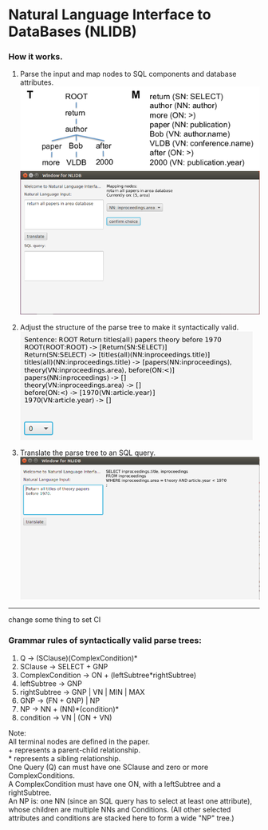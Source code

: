# Natural Language Interface to DataBases (NLIDB)

### How it works.
1. Parse the input and map nodes to SQL components and database attributes.
![nodes_mapping_example](./doc/report/final/figures/nodes_mapping_example.png)
![gui_nodes_mapping](./doc/report/final/figures/gui_nodes_mapping.png)

2. Adjust the structure of the parse tree to make it syntactically valid.
![gui_tree_adjustor](./doc/report/final/figures/gui_tree_adjustor1.png)

3. Translate the parse tree to an SQL query.
![gui_translation](./doc/report/final/figures/gui_translation.png)

******

change some thing to set CI

### Grammar rules of syntactically valid parse trees:

1. Q -> (SClause)(ComplexCondition)\*
2. SClause -> SELECT + GNP
3. ComplexCondition -> ON + (leftSubtree\*rightSubtree)
4. leftSubtree -> GNP
5. rightSubtree -> GNP | VN | MIN | MAX
6. GNP -> (FN + GNP) | NP
7. NP -> NN + (NN)\*(condition)\*
8. condition -> VN | (ON + VN)

Note:  
All terminal nodes are defined in the paper.  
\+ represents a parent-child relationship.  
\* represents a sibling relationship.  
One Query (Q) can must have one SClause and zero or more ComplexConditions.  
A ComplexCondition must have one ON, with a leftSubtree and a rightSubtree.  
An NP is: one NN (since an SQL query has to select at least one attribute), whose children
are multiple NNs and Conditions. (All other selected attributes and conditions are stacked
here to form a wide "NP" tree.)    


